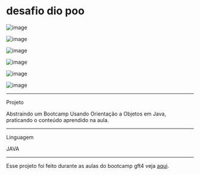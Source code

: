 # desafio dio poo

![image](https://user-images.githubusercontent.com/72118415/173377511-723ec41c-eabf-404f-a59e-3435d55af10f.png)


![image](https://user-images.githubusercontent.com/72118415/173377632-44b6653b-f770-4026-a0d2-9a9da59d3927.png)

![image](https://user-images.githubusercontent.com/72118415/173379411-2da5fded-80bc-4328-97bf-31c9181464b4.png)

![image](https://user-images.githubusercontent.com/72118415/173379497-9c814bc4-ffd8-43b1-bf56-4e3bfcbfd587.png)

![image](https://user-images.githubusercontent.com/72118415/173399626-432d768f-faa4-432a-8d3f-27f8fd28bd08.png)

![image](https://user-images.githubusercontent.com/72118415/173401864-ab6d019d-745a-4f76-b73e-ede006ce99c5.png)



*********************************************************************************************
Projeto


Abstraindo um Bootcamp Usando Orientação a Objetos em Java, praticando o conteúdo aprendido na 
aula. 
************************************************************************************************
Linguagem

JAVA

**********************************************************************************************
Esse projeto foi feito durante as aulas do bootcamp gft4 veja [aqui](https://github.com/cami-la/desafio-poo-dio).
